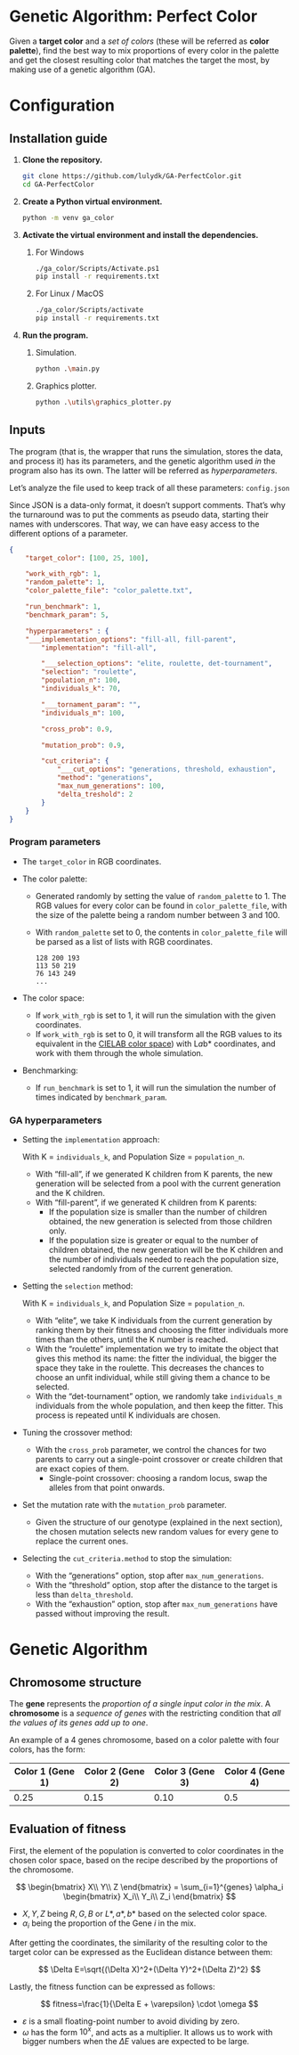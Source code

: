 # Genetic Algorithm: Perfect Color

Given a **target color** and a *set of colors* (these will be referred as **color palette**), find the best way to mix proportions of every color in the palette and get the closest resulting color that matches the target the most, by making use of a genetic algorithm (GA).

# Configuration

## Installation guide

1. **Clone the repository.**
    
    ```bash
    git clone https://github.com/lulydk/GA-PerfectColor.git
    cd GA-PerfectColor
    ```
    
2. **Create a Python virtual environment.**
    
    ```bash
    python -m venv ga_color
    ```
    
3. **Activate the virtual environment and install the dependencies.**
    1. For Windows
        
        ```bash
        ./ga_color/Scripts/Activate.ps1
        pip install -r requirements.txt
        ```
        
    2. For Linux / MacOS
        
        ```bash
        ./ga_color/Scripts/activate
        pip install -r requirements.txt
        ```
        
4. **Run the program.**
    1. Simulation.
        
        ```bash
        python .\main.py
        ```
        
    2. Graphics plotter.
        
        ```bash
        python .\utils\graphics_plotter.py
        ```
        

## Inputs

The program (that is, the wrapper that runs the simulation, stores the data, and process it) has its parameters, and the genetic algorithm used *in* the program also has its own. The latter will be referred as *hyperparameters*.

Let’s analyze the file used to keep track of all these parameters: `config.json`

Since JSON is a data-only format, it doesn’t support comments. That’s why the turnaround was to put the comments as pseudo data, starting their names with underscores. That way, we can have easy access to the different options of a parameter.

```json
{
    "target_color": [100, 25, 100],

    "work_with_rgb": 1,
    "random_palette": 1,
    "color_palette_file": "color_palette.txt",

    "run_benchmark": 1,
    "benchmark_param": 5,

    "hyperparameters" : {
	"___implementation_options": "fill-all, fill-parent",
        "implementation": "fill-all",

        "___selection_options": "elite, roulette, det-tournament",
        "selection": "roulette",
        "population_n": 100,
        "individuals_k": 70,

        "___tornament_param": "",
        "individuals_m": 100,

        "cross_prob": 0.9,

        "mutation_prob": 0.9,

        "cut_criteria": {
            "___cut_options": "generations, threshold, exhaustion",
            "method": "generations",
            "max_num_generations": 100,
            "delta_treshold": 2
        }
    }
}
```

### **Program parameters**

- The `target_color` in RGB coordinates.
- The color palette:
    - Generated randomly by setting the value of `random_palette` to 1. The RGB values for every color can be found in `color_palette_file`, with the size of the palette being a random number between 3 and 100.
    - With `random_palette` set to 0, the contents in `color_palette_file` will be parsed as a list of lists with RGB coordinates.
        
        ```
        128 200 193
        113 50 219
        76 143 249
        ...
        ```
        
- The color space:
    - If `work_with_rgb` is set to 1, it will run the simulation with the given coordinates.
    - If `work_with_rgb` is set to 0, it will transform all the RGB values to its equivalent in the [CIELAB color space](https://en.wikipedia.org/wiki/CIELAB_color_space#:~:text=The%20CIELAB%20color%20space%2C%20also,prevent%20confusion%20with%20Hunter%20Lab.)) with L*a*b* coordinates, and work with them through the whole simulation.
- Benchmarking:
    - If `run_benchmark` is set to 1, it will run the simulation the number of times indicated by `benchmark_param`.

### **GA hyperparameters**

- Setting the `implementation` approach:
    
    With K = `individuals_k`, and Population Size = `population_n`.
    
    - With “fill-all”, if we generated K children from K parents, the new generation will be selected from a pool with the current generation and the K children.
    - With “fill-parent”, if we generated K children from K parents:
        - If the population size is smaller than the number of children obtained, the new generation is selected from those children only.
        - If the population size is greater or equal to the number of children obtained, the new generation will be the K children and the number of individuals needed to reach the population size, selected randomly from of the current generation.
- Setting the `selection` method:
    
    With K = `individuals_k`, and Population Size = `population_n`.
    
    - With “elite”, we take K individuals from the current generation by ranking them by their fitness and choosing the fitter individuals more times than the others, until the K number is reached.
    - With the “roulette” implementation we try to imitate the object that gives this method its name: the fitter the individual, the bigger the space they take in the roulette. This decreases the chances to choose an unfit individual, while still giving them a chance to be selected.
    - With the “det-tournament” option, we randomly take `individuals_m` individuals from the whole population, and then keep the fitter. This process is repeated until K individuals are chosen.
- Tuning the crossover method:
    - With the `cross_prob` parameter, we control the chances for two parents to carry out a single-point crossover or create children that are exact copies of them.
        - Single-point crossover: choosing a random locus, swap the alleles from that point onwards.
- Set the mutation rate with the `mutation_prob` parameter.
    - Given the structure of our genotype (explained in the next section), the chosen mutation selects new random values for every gene to replace the current ones.
- Selecting the `cut_criteria.method` to stop the simulation:
    - With the “generations” option, stop after `max_num_generations`.
    - With the “threshold” option, stop after the distance to the target is less than `delta_threshold`.
    - With the “exhaustion” option, stop after `max_num_generations` have passed without improving the result.

# Genetic Algorithm

## Chromosome structure

The **gene** represents the *proportion of a single input color in the mix*. A **chromosome** is a *sequence of genes* with the restricting condition that *all the values of its genes add up to one*.

An example of a 4 genes chromosome, based on a color palette with four colors, has the form:

| Color 1 (Gene 1) | Color 2 (Gene 2) | Color 3 (Gene 3) | Color 4 (Gene 4) |
| --- | --- | --- | --- |
| 0.25 | 0.15 | 0.10 | 0.5 |

## Evaluation of fitness

First, the element of the population is converted to color coordinates in the chosen color space, based on the recipe described by the proportions of the chromosome.

$$
\begin{bmatrix}
X\\ 
Y\\ 
Z
\end{bmatrix} = \sum_{i=1}^{genes} \alpha_i \begin{bmatrix}
X_i\\ 
Y_i\\ 
Z_i
\end{bmatrix}
$$

- $X,Y,Z$ being $R,G,B$ or $L*,a*,b*$ based on the selected color space.
- $\alpha_i$ being the proportion of the Gene $i$ in the mix.

After getting the coordinates, the similarity of the resulting color to the target color can be expressed as the Euclidean distance between them:

$$
\Delta E=\sqrt{(\Delta X)^2+(\Delta Y)^2+(\Delta Z)^2}
$$

Lastly, the fitness function can be expressed as follows:

$$
fitness=\frac{1}{\Delta E + \varepsilon} \cdot \omega
$$

- $\varepsilon$ is a small floating-point number to avoid dividing by zero.
- $\omega$ has the form $10^x$, and acts as a multiplier. It allows us to work with bigger numbers when the $\Delta E$ values are expected to be large.
